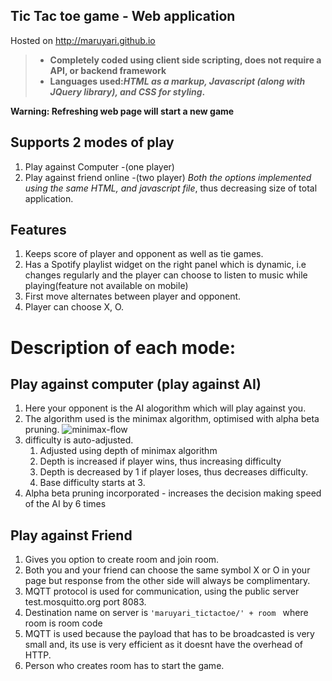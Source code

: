 
## Tic Tac toe game - Web application
 Hosted on http://maruyari.github.io
 
> - __Completely coded using client side scripting, does not require a API, or backend framework__
> - __Languages used:_HTML as a markup, Javascript (along with JQuery library), and CSS for styling_.__
   
 __Warning: Refreshing web page will start a new game__
 ## Supports 2 modes of play
 1. Play against Computer -(one player)
 2. Play against friend online -(two player)
 _Both the options implemented using the same HTML, and javascript file_, thus decreasing size of total application.
 ## Features
 1. Keeps score of player and opponent as well as tie games.
 2. Has a Spotify playlist widget on the right panel which is dynamic, i.e changes regularly and the player can choose to listen to music while playing(feature not available on mobile)
 3. First move alternates between player and opponent.
 4. Player can choose X, O.
 # Description of each mode:
 
 ## Play against computer (play against AI)
 1. Here your opponent is the AI alogorithm which will play against you.
 2. The algorithm used is the minimax algorithm, optimised with alpha beta pruning.
 ![minimax-flow](./home/tokoyama/Downloads/400px-Minimax.svg.png)
 3. difficulty is auto-adjusted. 
    1. Adjusted using depth of minimax algorithm
    2. Depth is increased if player wins, thus increasing difficulty
    3. Depth is decreased by 1 if player loses, thus decreases difficulty.
    4. Base difficulty starts at 3.
 4. Alpha beta pruning incorporated - increases the decision making speed of the AI by 6 times
 
 ## Play against Friend 
 1. Gives you option to create room and join room.
 2. Both you and your friend can choose the same symbol X or O in your page but response from the other side will always be complimentary.
 3. MQTT protocol is used for communication, using the public server test.mosquitto.org port 8083. 
 4. Destination name on server is `'maruyari_tictactoe/' + room ` where room is room code
 5. MQTT is used because the payload that has to be broadcasted is very small and, its use is very efficient as it doesnt have the overhead of HTTP.
 6. Person who creates room has to start the game.
 
 
